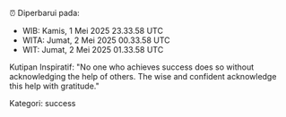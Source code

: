 ⏰ Diperbarui pada:
- WIB: Kamis, 1 Mei 2025 23.33.58 UTC
- WITA: Jumat, 2 Mei 2025 00.33.58 UTC
- WIT: Jumat, 2 Mei 2025 01.33.58 UTC

Kutipan Inspiratif:
"No one who achieves success does so without acknowledging the help of others. The wise and confident acknowledge this help with gratitude."


Kategori: success

